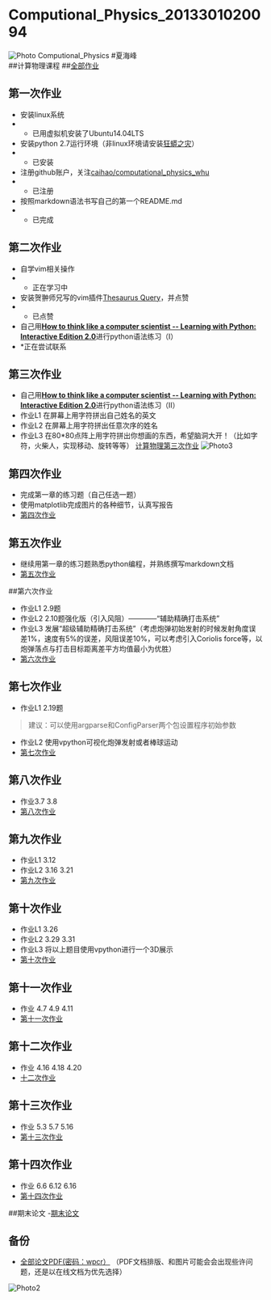 # Computional_Physics_2013301020094
![Photo](https://github.com/supermanvista/Computional_Physics_2013301020094/blob/master/gamersky_008origin_015_20163191959B5C.jpg)
Computional_Physics
#夏海峰  
##计算物理课程
##[全部作业](https://github.com/supermanvista/Computional_Physics_2013301020094/blob/master/HomeWork.md)
## 第一次作业
- 安装linux系统
- * 已用虚拟机安装了Ubuntu14.04LTS
- 安装python 2.7运行环境（非linux环境请安装[狂蟒之灾](https://www.continuum.io/)）
- * 已安装
- 注册github账户，关注[caihao/computational_physics_whu](https://github.com/caihao/computational_physics_whu)
- * 已注册
- 按照markdown语法书写自己的第一个README.md
- * 已完成

## 第二次作业
- 自学vim相关操作
- * 正在学习中
- 安装贺翀师兄写的vim插件[Thesaurus Query](https://github.com/Ron89/thesaurus_query.vim)，并点赞
- * 已点赞
- 自己用[**How to think like a computer scientist -- Learning with Python: Interactive Edition 2.0**](http://interactivepython.org/runestone/static/thinkcspy/index.html)进行python语法练习（I）
- *正在尝试联系

## 第三次作业
- 自己用[**How to think like a computer scientist -- Learning with Python: Interactive Edition 2.0**](http://interactivepython.org/runestone/static/thinkcspy/index.html)进行python语法练习（II）
- 作业L1 在屏幕上用字符拼出自己姓名的英文
- 作业L2 在屏幕上用字符拼出任意次序的姓名
- 作业L3 在80*80点阵上用字符拼出你想画的东西，希望脑洞大开！（比如字符，火柴人，实现移动、旋转等等）
[计算物理第三次作业](https://github.com/supermanvista/Computional_Physics_2013301020094/blob/master/%E8%AE%A1%E7%AE%97%E7%89%A9%E7%90%86%E7%AC%AC%E4%B8%89%E6%AC%A1%E4%BD%9C%E4%B8%9A.md)
![Photo3](https://github.com/supermanvista/Computional_Physics_2013301020094/blob/master/Photos/image.jpeg)

## 第四次作业
- 完成第一章的练习题（自己任选一题）
- 使用matplotlib完成图片的各种细节，认真写报告
- [第四次作业](https://www.zybuluo.com/SuperMan/note/334290)


## 第五次作业
- 继续用第一章的练习题熟悉python编程，并熟练撰写markdown文档
- [第五次作业](https://www.zybuluo.com/SuperMan/note/364891)

##第六次作业
- 作业L1 2.9题
- 作业L2 2.10题强化版（引入风阻）————“辅助精确打击系统”
- 作业L3 发展“超级辅助精确打击系统”（考虑炮弹初始发射的时候发射角度误差1%，速度有5%的误差，风阻误差10%，可以考虑引入Coriolis force等，以炮弹落点与打击目标距离差平方均值最小为优胜）
- [第六次作业](https://www.zybuluo.com/SuperMan/note/350370)

## 第七次作业
- 作业L1 2.19题
> 建议：可以使用argparse和ConfigParser两个包设置程序初始参数

- 作业L2 使用vpython可视化炮弹发射或者棒球运动
- [第七次作业](https://www.zybuluo.com/SuperMan/note/334298)



## 第八次作业
- 作业3.7 3.8
- [第八次作业](https://www.zybuluo.com/SuperMan/note/334280)

## 第九次作业
- 作业L1 3.12
- 作业L2 3.16 3.21
- [第九次作业](https://www.zybuluo.com/SuperMan/note/388617)

## 第十次作业
- 作业L1 3.26
- 作业L2 3.29 3.31
- 作业L3 将以上题目使用vpython进行一个3D展示
- [第十次作业](https://www.zybuluo.com/SuperMan/note/391095)

## 第十一次作业
- 作业 4.7 4.9 4.11
- [第十一次作业](https://www.zybuluo.com/SuperMan/note/396251)

## 第十二次作业
- 作业 4.16 4.18 4.20
- [十二次作业](https://www.zybuluo.com/SuperMan/note/403784)

## 第十三次作业
- 作业 5.3 5.7 5.16
- [第十三次作业](https://www.zybuluo.com/SuperMan/note/394982)

## 第十四次作业
- 作业 6.6 6.12 6.16
- [第十四次作业](https://www.zybuluo.com/SuperMan/note/403435)



##期末论文
-[期末论文](https://www.zybuluo.com/SuperMan/note/403637)

## 备份
- [全部论文PDF(密码：wpcr）](http://pan.baidu.com/s/1kVgy3MR)
（PDF文档排版、和图片可能会会出现些许问题，还是以在线文档为优先选择）


![Photo2](https://github.com/supermanvista/Computional_Physics_2013301020094/blob/master/gamersky_025origin_049_2016312197CA5.jpg)



